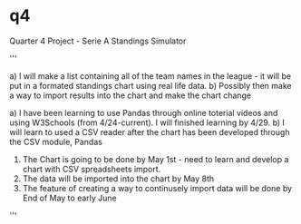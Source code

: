 # q4
Quarter 4 Project - Serie A Standings Simulator

'''

a) I will make a list containing all of the team names in the league - it will be put in a formated standings chart using real life data. 
b) Possibly then make a way to import results into the chart and make the chart change


a) I have been learning to use Pandas through online toterial videos and using W3Schools (from 4/24-current). I will finished learning by 4/29. 
b) I will learn to used a CSV reader after the chart has been developed through the CSV module, Pandas



1. The Chart is going to be done by May 1st - need to learn and develop a chart with CSV spreadsheets import.
2. The data will be imported into the chart by May 8th
3. The feature of creating a way to continusely import data will be done by End of May to early June

'''

